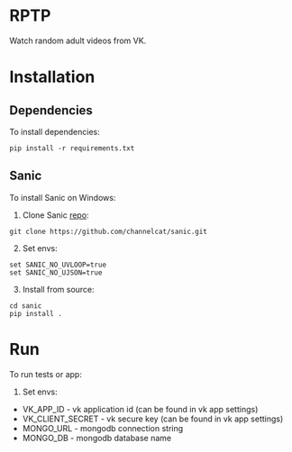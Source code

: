 # RPTP

Watch random adult videos from VK.

# Installation

## Dependencies

To install dependencies:
```
pip install -r requirements.txt
```

## Sanic

To install Sanic on Windows:

1. Clone Sanic [repo](https://github.com/channelcat/sanic):
```
git clone https://github.com/channelcat/sanic.git
```

2. Set envs:
```
set SANIC_NO_UVLOOP=true
set SANIC_NO_UJSON=true
```

3. Install from source:
```
cd sanic
pip install .
```

# Run

To run tests or app:

1. Set envs:
- VK_APP_ID - vk application id (can be found in vk app settings)
- VK_CLIENT_SECRET - vk secure key (can be found in vk app settings)
- MONGO_URL - mongodb connection string
- MONGO_DB - mongodb database name